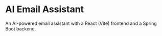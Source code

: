# AI Email Assistant

An AI-powered email assistant with a React (Vite) frontend and a Spring Boot backend.



